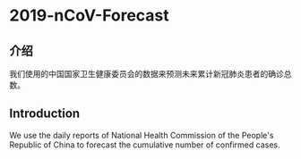 # 2019-nCoV-Forecast

## 介绍 

我们使用的中国国家卫生健康委员会的数据来预测未来累计新冠肺炎患者的确诊总数。

## Introduction

We use the daily reports of National Health Commission of the People's Republic of China to forecast the cumulative number of confirmed cases.
 
